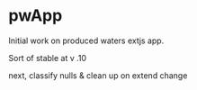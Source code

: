 pwApp
=====

Initial work on produced waters extjs app.

Sort of stable at v .10

next, classify nulls & clean up on extend change
